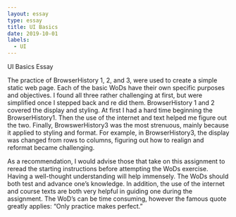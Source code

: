 ```yaml
---
layout: essay
type: essay
title: UI Basics
date: 2019-10-01
labels:
  - UI
---
```

UI Basics Essay 

  The practice of BrowserHistory 1, 2, and 3, were used to create a simple static web page. Each of the basic WoDs have their own specific purposes and objectives. I found all three rather challenging at first, but were simplified once I stepped back and re did them. BrowserHistory 1 and 2 covered the display and styling. At first I had a hard time beginning the BrowserHistory1. Then the use of the internet and text helped me figure out the two. Finally, BrowswerHistory3 was the most strenuous, mainly because it applied to styling and format. For example, in BrowserHistory3, the display was changed from rows to columns, figuring out how to realign and reformat became challenging. 

  As a recommendation, I would advise those that take on this assignment to reread the starting instructions before attempting the WoDs exercise. Having a well-thought understanding will help immensely. The WoDs should both test and advance one’s knowledge. In addition, the use of the internet and course texts are both very helpful in guiding one during the assignment. The WoD’s can be time consuming, however the famous quote greatly applies: “Only practice makes perfect.”
